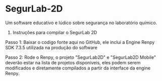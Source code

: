 # SegurLab-2D
Um software educativo e lúdico sobre segurança no laboratório químico.

1) Instruções para compilar o SegurLab 2D

Passo 1: Baixar o codigo fonte aqui no GitHub, ele inclui a Engine Renpy SDK 7.3.5 utilizada na produção do software

Passo 2: Rode o Renpy, o projeto "SegurLab2D" e "SegurLab2D Mobile" deverão estar na lista de projetos disponiveis, eles podem serem modificados e diretamente compilados
a partir da interface da engine Renpy.
